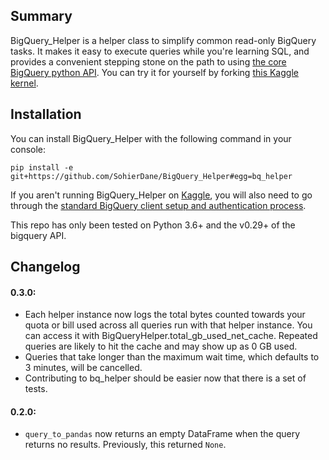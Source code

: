 ## Summary

BigQuery_Helper is a helper class to simplify common read-only BigQuery tasks. It makes it easy to execute queries while you're learning SQL, and provides a convenient stepping stone on the path to using [the core BigQuery python API](https://googlecloudplatform.github.io/google-cloud-python/latest/bigquery/reference.html). You can try it for yourself by forking [this Kaggle kernel](https://www.kaggle.com/sohier/introduction-to-the-bq-helper-package/).

## Installation
You can install BigQuery_Helper with the following command in your console:


`pip install -e git+https://github.com/SohierDane/BigQuery_Helper#egg=bq_helper`

If you aren't running BigQuery_Helper on [Kaggle](http://kaggle.com/), you will also need to go through the [standard BigQuery client setup and authentication process](https://cloud.google.com/bigquery/docs/reference/libraries).

This repo has only been tested on Python 3.6+ and the v0.29+ of the bigquery API.

## Changelog
#### 0.3.0:
- Each helper instance now logs the total bytes counted towards your quota or bill used across all queries run with that helper instance. You can access it with BigQueryHelper.total_gb_used_net_cache. Repeated queries are likely to hit the cache and may show up as 0 GB used.
- Queries that take longer than the maximum wait time, which defaults to 3 minutes, will be cancelled.
- Contributing to bq_helper should be easier now that there is a set of tests.

#### 0.2.0:
- `query_to_pandas` now returns an empty DataFrame when the query returns no results. Previously, this returned `None`.
